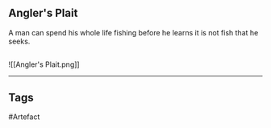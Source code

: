## Angler's Plait
A man can spend his whole life fishing
before he learns it is not fish that he seeks.
## 
![[Angler's Plait.png]]

---
## Tags
#Artefact
